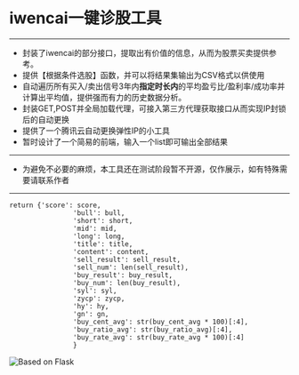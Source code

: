

**iwencai一键诊股工具**
====================


----------

- 封装了iwencai的部分接口，提取出有价值的信息，从而为股票买卖提供参考。
- 提供【根据条件选股】函数，并可以将结果集输出为CSV格式以供使用
- 自动遍历所有买入/卖出信号3年内**指定时长内**的平均盈亏比/盈利率/成功率并计算出平均值，提供强而有力的历史数据分析。
- 封装GET,POST并全局加载代理，可接入第三方代理获取接口从而实现IP封锁后的自动更换
- 提供了一个腾讯云自动更换弹性IP的小工具
- 暂时设计了一个简易的前端，输入一个list即可输出全部结果


----------

- 为避免不必要的麻烦，本工具还在测试阶段暂不开源，仅作展示，如有特殊需要请联系作者



  
----------

    return {'score': score,
                    'bull': bull,
                    'short': short,
                    'mid': mid,
                    'long': long,
                    'title': title,
                    'content': content,
                    'sell_result': sell_result,
                    'sell_num': len(sell_result),
                    'buy_result': buy_result,
                    'buy_num': len(buy_result),
                    'syl': syl,
                    'zycp': zycp,
                    'hy': hy,
                    'gn': gn,
                    'buy_cent_avg': str(buy_cent_avg * 100)[:4],
                    'buy_ratio_avg': str(buy_ratio_avg)[:4],
                    'buy_rate_avg': str(buy_rate_avg * 100)[:4]
                    }


![Based on Flask][1]

  [1]: http://chuantu.biz/t5/164/1502173210x1709684826.png

